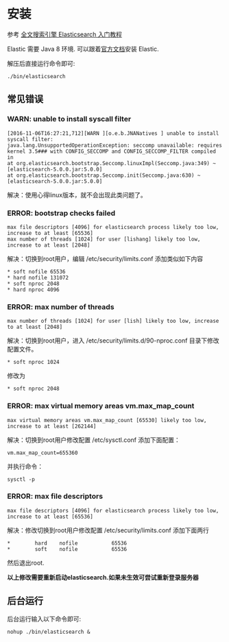 # 安装

参考 [全文搜索引擎 Elasticsearch 入门教程](http://www.ruanyifeng.com/blog/2017/08/elasticsearch.html)

Elastic 需要 Java 8 环境. 可以跟着[官方文档](https://www.elastic.co/guide/en/elasticsearch/reference/current/zip-targz.html)安装 Elastic.

解压后直接运行命令即可:
```
./bin/elasticsearch
```

## 常见错误

### WARN: unable to install syscall filter
```
[2016-11-06T16:27:21,712][WARN ][o.e.b.JNANatives ] unable to install syscall filter: 
java.lang.UnsupportedOperationException: seccomp unavailable: requires kernel 3.5### with CONFIG_SECCOMP and CONFIG_SECCOMP_FILTER compiled in
at org.elasticsearch.bootstrap.Seccomp.linuxImpl(Seccomp.java:349) ~[elasticsearch-5.0.0.jar:5.0.0]
at org.elasticsearch.bootstrap.Seccomp.init(Seccomp.java:630) ~[elasticsearch-5.0.0.jar:5.0.0]
```

解决：使用心得linux版本，就不会出现此类问题了。

### ERROR: bootstrap checks failed
```
max file descriptors [4096] for elasticsearch process likely too low, increase to at least [65536]
max number of threads [1024] for user [lishang] likely too low, increase to at least [2048]
```

解决：切换到root用户，编辑 /etc/security/limits.conf 添加类似如下内容
```
* soft nofile 65536
* hard nofile 131072
* soft nproc 2048
* hard nproc 4096
```

### ERROR: max number of threads
```
max number of threads [1024] for user [lish] likely too low, increase to at least [2048]
```

解决：切换到root用户，进入 /etc/security/limits.d/90-nproc.conf 目录下修改配置文件。
```
* soft nproc 1024
```
修改为
```
* soft nproc 2048
```

### ERROR: max virtual memory areas vm.max_map_count
```
max virtual memory areas vm.max_map_count [65530] likely too low, increase to at least [262144]
```

解决：切换到root用户修改配置 /etc/sysctl.conf 添加下面配置：
```
vm.max_map_count=655360
```
并执行命令：
```
sysctl -p
```

### ERROR: max file descriptors
```
max file descriptors [4096] for elasticsearch process likely too low, increase to at least [65536]
```

解决：修改切换到root用户修改配置 /etc/security/limits.conf 添加下面两行
```
*        hard    nofile           65536
*        soft    nofile           65536
```
然后退出root.


**以上修改需要重新启动elasticsearch.如果未生效可尝试重新登录服务器**


## 后台运行

后台运行输入以下命令即可:
```
nohup ./bin/elasticsearch &
```

